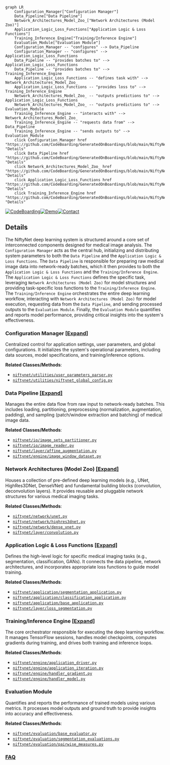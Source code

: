 ```mermaid
graph LR
    Configuration_Manager["Configuration Manager"]
    Data_Pipeline["Data Pipeline"]
    Network_Architectures_Model_Zoo_["Network Architectures (Model Zoo)"]
    Application_Logic_Loss_Functions["Application Logic & Loss Functions"]
    Training_Inference_Engine["Training/Inference Engine"]
    Evaluation_Module["Evaluation Module"]
    Configuration_Manager -- "configures" --> Data_Pipeline
    Configuration_Manager -- "configures" --> Application_Logic_Loss_Functions
    Data_Pipeline -- "provides batches to" --> Application_Logic_Loss_Functions
    Data_Pipeline -- "provides batches to" --> Training_Inference_Engine
    Application_Logic_Loss_Functions -- "defines task with" --> Network_Architectures_Model_Zoo_
    Application_Logic_Loss_Functions -- "provides loss to" --> Training_Inference_Engine
    Network_Architectures_Model_Zoo_ -- "outputs predictions to" --> Application_Logic_Loss_Functions
    Network_Architectures_Model_Zoo_ -- "outputs predictions to" --> Evaluation_Module
    Training_Inference_Engine -- "interacts with" --> Network_Architectures_Model_Zoo_
    Training_Inference_Engine -- "requests data from" --> Data_Pipeline
    Training_Inference_Engine -- "sends outputs to" --> Evaluation_Module
    click Configuration_Manager href "https://github.com/CodeBoarding/GeneratedOnBoardings/blob/main/NiftyNet/Configuration_Manager.md" "Details"
    click Data_Pipeline href "https://github.com/CodeBoarding/GeneratedOnBoardings/blob/main/NiftyNet/Data_Pipeline.md" "Details"
    click Network_Architectures_Model_Zoo_ href "https://github.com/CodeBoarding/GeneratedOnBoardings/blob/main/NiftyNet/Network_Architectures_Model_Zoo_.md" "Details"
    click Application_Logic_Loss_Functions href "https://github.com/CodeBoarding/GeneratedOnBoardings/blob/main/NiftyNet/Application_Logic_Loss_Functions.md" "Details"
    click Training_Inference_Engine href "https://github.com/CodeBoarding/GeneratedOnBoardings/blob/main/NiftyNet/Training_Inference_Engine.md" "Details"
```

[![CodeBoarding](https://img.shields.io/badge/Generated%20by-CodeBoarding-9cf?style=flat-square)](https://github.com/CodeBoarding/GeneratedOnBoardings)[![Demo](https://img.shields.io/badge/Try%20our-Demo-blue?style=flat-square)](https://www.codeboarding.org/demo)[![Contact](https://img.shields.io/badge/Contact%20us%20-%20contact@codeboarding.org-lightgrey?style=flat-square)](mailto:contact@codeboarding.org)

## Details

The NiftyNet deep learning system is structured around a core set of interconnected components designed for medical image analysis. The `Configuration Manager` acts as the central hub, initializing and distributing system parameters to both the `Data Pipeline` and the `Application Logic & Loss Functions`. The `Data Pipeline` is responsible for preparing raw medical image data into network-ready batches, which it then provides to both the `Application Logic & Loss Functions` and the `Training/Inference Engine`. The `Application Logic & Loss Functions` defines the specific task, leveraging `Network Architectures (Model Zoo)` for model structures and providing task-specific loss functions to the `Training/Inference Engine`. The `Training/Inference Engine` orchestrates the entire deep learning workflow, interacting with `Network Architectures (Model Zoo)` for model execution, requesting data from the `Data Pipeline`, and sending processed outputs to the `Evaluation Module`. Finally, the `Evaluation Module` quantifies and reports model performance, providing critical insights into the system's effectiveness.

### Configuration Manager [[Expand]](./Configuration_Manager.md)
Centralized control for application settings, user parameters, and global configurations. It initializes the system's operational parameters, including data sources, model specifications, and training/inference options.


**Related Classes/Methods**:

- <a href="https://github.com/NifTK/NiftyNet/blob/dev/niftynet/utilities/user_parameters_parser.py" target="_blank" rel="noopener noreferrer">`niftynet/utilities/user_parameters_parser.py`</a>
- <a href="https://github.com/NifTK/NiftyNet/blob/dev/niftynet/utilities/niftynet_global_config.py" target="_blank" rel="noopener noreferrer">`niftynet/utilities/niftynet_global_config.py`</a>


### Data Pipeline [[Expand]](./Data_Pipeline.md)
Manages the entire data flow from raw input to network-ready batches. This includes loading, partitioning, preprocessing (normalization, augmentation, padding), and sampling (patch/window extraction and batching) of medical image data.


**Related Classes/Methods**:

- <a href="https://github.com/NifTK/NiftyNet/blob/dev/niftynet/io/image_sets_partitioner.py" target="_blank" rel="noopener noreferrer">`niftynet/io/image_sets_partitioner.py`</a>
- <a href="https://github.com/NifTK/NiftyNet/blob/dev/niftynet/io/image_reader.py" target="_blank" rel="noopener noreferrer">`niftynet/io/image_reader.py`</a>
- <a href="https://github.com/NifTK/NiftyNet/blob/dev/niftynet/layer/affine_augmentation.py" target="_blank" rel="noopener noreferrer">`niftynet/layer/affine_augmentation.py`</a>
- <a href="https://github.com/NifTK/NiftyNet/blob/dev/niftynet/engine/image_window_dataset.py" target="_blank" rel="noopener noreferrer">`niftynet/engine/image_window_dataset.py`</a>


### Network Architectures (Model Zoo) [[Expand]](./Network_Architectures_Model_Zoo_.md)
Houses a collection of pre-defined deep learning models (e.g., UNet, HighRes3DNet, DenseVNet) and fundamental building blocks (convolution, deconvolution layers). It provides reusable and pluggable network structures for various medical imaging tasks.


**Related Classes/Methods**:

- <a href="https://github.com/NifTK/NiftyNet/blob/dev/niftynet/network/unet.py" target="_blank" rel="noopener noreferrer">`niftynet/network/unet.py`</a>
- <a href="https://github.com/NifTK/NiftyNet/blob/dev/niftynet/network/highres3dnet.py" target="_blank" rel="noopener noreferrer">`niftynet/network/highres3dnet.py`</a>
- <a href="https://github.com/NifTK/NiftyNet/blob/dev/niftynet/network/dense_vnet.py" target="_blank" rel="noopener noreferrer">`niftynet/network/dense_vnet.py`</a>
- <a href="https://github.com/NifTK/NiftyNet/blob/dev/niftynet/layer/convolution.py" target="_blank" rel="noopener noreferrer">`niftynet/layer/convolution.py`</a>


### Application Logic & Loss Functions [[Expand]](./Application_Logic_Loss_Functions.md)
Defines the high-level logic for specific medical imaging tasks (e.g., segmentation, classification, GANs). It connects the data pipeline, network architectures, and incorporates appropriate loss functions to guide model training.


**Related Classes/Methods**:

- <a href="https://github.com/NifTK/NiftyNet/blob/dev/niftynet/application/segmentation_application.py" target="_blank" rel="noopener noreferrer">`niftynet/application/segmentation_application.py`</a>
- <a href="https://github.com/NifTK/NiftyNet/blob/dev/niftynet/application/classification_application.py" target="_blank" rel="noopener noreferrer">`niftynet/application/classification_application.py`</a>
- <a href="https://github.com/NifTK/NiftyNet/blob/dev/niftynet/application/base_application.py" target="_blank" rel="noopener noreferrer">`niftynet/application/base_application.py`</a>
- <a href="https://github.com/NifTK/NiftyNet/blob/dev/niftynet/layer/loss_segmentation.py" target="_blank" rel="noopener noreferrer">`niftynet/layer/loss_segmentation.py`</a>


### Training/Inference Engine [[Expand]](./Training_Inference_Engine.md)
The core orchestrator responsible for executing the deep learning workflow. It manages TensorFlow sessions, handles model checkpoints, computes gradients during training, and drives both training and inference loops.


**Related Classes/Methods**:

- <a href="https://github.com/NifTK/NiftyNet/blob/dev/niftynet/engine/application_driver.py" target="_blank" rel="noopener noreferrer">`niftynet/engine/application_driver.py`</a>
- <a href="https://github.com/NifTK/NiftyNet/blob/dev/niftynet/engine/application_iteration.py" target="_blank" rel="noopener noreferrer">`niftynet/engine/application_iteration.py`</a>
- <a href="https://github.com/NifTK/NiftyNet/blob/dev/niftynet/engine/handler_gradient.py" target="_blank" rel="noopener noreferrer">`niftynet/engine/handler_gradient.py`</a>
- <a href="https://github.com/NifTK/NiftyNet/blob/dev/niftynet/engine/handler_model.py" target="_blank" rel="noopener noreferrer">`niftynet/engine/handler_model.py`</a>


### Evaluation Module
Quantifies and reports the performance of trained models using various metrics. It processes model outputs and ground truth to provide insights into accuracy and effectiveness.


**Related Classes/Methods**:

- <a href="https://github.com/NifTK/NiftyNet/blob/dev/niftynet/evaluation/base_evaluator.py" target="_blank" rel="noopener noreferrer">`niftynet/evaluation/base_evaluator.py`</a>
- <a href="https://github.com/NifTK/NiftyNet/blob/dev/niftynet/evaluation/segmentation_evaluations.py" target="_blank" rel="noopener noreferrer">`niftynet/evaluation/segmentation_evaluations.py`</a>
- <a href="https://github.com/NifTK/NiftyNet/blob/dev/niftynet/evaluation/pairwise_measures.py" target="_blank" rel="noopener noreferrer">`niftynet/evaluation/pairwise_measures.py`</a>




### [FAQ](https://github.com/CodeBoarding/GeneratedOnBoardings/tree/main?tab=readme-ov-file#faq)